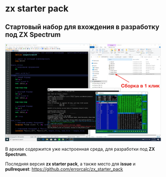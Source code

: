 # zx starter pack
## Стартовый набор для вхождения в разработку под ZX Spectrum

![scr](_scr.png)

В архиве содержится уже настроенная среда, для разработки под **ZX Spectrum**.

Последняя версия **zx starter pack**, а также место для **issue** и **pullrequest**: 
https://github.com/errorcalc/zx_starter_pack
